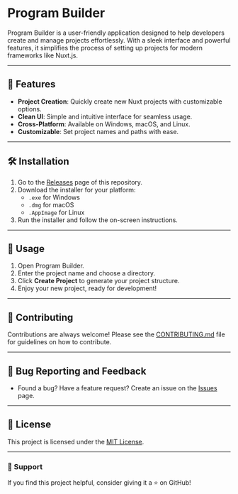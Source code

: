 # Program Builder

Program Builder is a user-friendly application designed to help developers create and manage projects effortlessly. With a sleek interface and powerful features, it simplifies the process of setting up projects for modern frameworks like Nuxt.js.

---

## 🚀 Features

- **Project Creation**: Quickly create new Nuxt projects with customizable options.
- **Clean UI**: Simple and intuitive interface for seamless usage.
- **Cross-Platform**: Available on Windows, macOS, and Linux.
- **Customizable**: Set project names and paths with ease.

---

## 🛠 Installation

1. Go to the [Releases](https://github.com/your-username/program-builder/releases) page of this repository.
2. Download the installer for your platform:
   - `.exe` for Windows
   - `.dmg` for macOS
   - `.AppImage` for Linux
3. Run the installer and follow the on-screen instructions.

---

## 📖 Usage

1. Open Program Builder.
2. Enter the project name and choose a directory.
3. Click **Create Project** to generate your project structure.
4. Enjoy your new project, ready for development!

---

## 🤝 Contributing

Contributions are always welcome! Please see the [CONTRIBUTING.md](CONTRIBUTING.md) file for guidelines on how to contribute.

---

## 🐛 Bug Reporting and Feedback

- Found a bug? Have a feature request? Create an issue on the [Issues](https://github.com/your-username/program-builder/issues) page.

---

## 📜 License

This project is licensed under the [MIT License](LICENSE).

---

### 🌟 Support

If you find this project helpful, consider giving it a ⭐ on GitHub!
